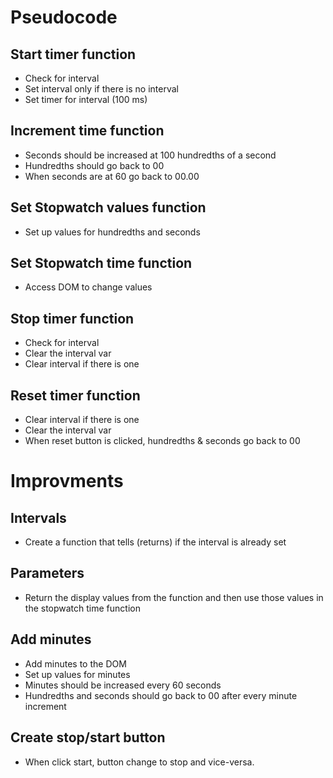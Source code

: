 # Pseudocode

## Start timer function

- Check for interval
- Set interval only if there is no interval
- Set timer for interval (100 ms)

## Increment time function

- Seconds should be increased at 100 hundredths of a second
- Hundredths should go back to 00
- When seconds are at 60 go back to 00.00

## Set Stopwatch values function

- Set up values for hundredths and seconds

## Set Stopwatch time function

- Access DOM to change values

## Stop timer function

- Check for interval
- Clear the interval var
- Clear interval if there is one

## Reset timer function

- Clear interval if there is one
- Clear the interval var
- When reset button is clicked, hundredths & seconds go back to 00

# Improvments

## Intervals

- Create a function that tells (returns) if the interval is already set

## Parameters

- Return the display values from the function and then use those values in the stopwatch time function

## Add minutes

- Add minutes to the DOM
- Set up values for minutes
- Minutes should be increased every 60 seconds
- Hundredths and seconds should go back to 00 after every minute increment

## Create stop/start button

- When click start, button change to stop and vice-versa.
